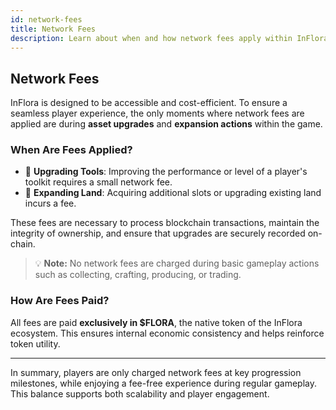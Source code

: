 ```yaml
---
id: network-fees
title: Network Fees
description: Learn about when and how network fees apply within InFlora.
---
```


## Network Fees

InFlora is designed to be accessible and cost-efficient. To ensure a seamless player experience, the only moments where network fees are applied are during **asset upgrades** and **expansion actions** within the game.

### When Are Fees Applied?

- 🔧 **Upgrading Tools**: Improving the performance or level of a player's toolkit requires a small network fee.
- 🌱 **Expanding Land**: Acquiring additional slots or upgrading existing land incurs a fee.

These fees are necessary to process blockchain transactions, maintain the integrity of ownership, and ensure that upgrades are securely recorded on-chain.

> 💡 **Note:** No network fees are charged during basic gameplay actions such as collecting, crafting, producing, or trading.

### How Are Fees Paid?

All fees are paid **exclusively in $FLORA**, the native token of the InFlora ecosystem. This ensures internal economic consistency and helps reinforce token utility.

---

In summary, players are only charged network fees at key progression milestones, while enjoying a fee-free experience during regular gameplay. This balance supports both scalability and player engagement.
